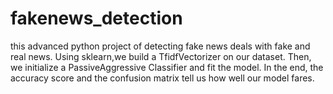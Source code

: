 # fakenews_detection
this advanced python project of detecting fake news deals with fake and real news. Using sklearn,we build a TfidfVectorizer on our dataset.
Then, we initialize a PassiveAggressive Classifier and fit the model. In the end, the accuracy score and the confusion matrix tell us how well our model fares.

